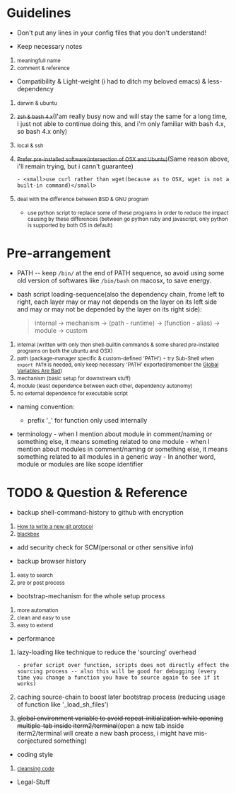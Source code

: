 # Guidelines
+ Don't put any lines in your config files that you don't understand!

+ Keep necessary notes
 1. <small>meaningfull name</small>
 2. <small>comment & reference</small>

+ Compatibility & Light-weight (i had to ditch my beloved emacs) & less-dependency
 1. <small>darwin & ubuntu</small>
 2. <s><small>zsh & bash 4.x</small></s>(I'am really busy now and will stay the same for a long time, i just not able to continue doing this, and i'm only familiar with bash 4.x, so bash 4.x only)
 3. <small>local & ssh</small>
 4. <s><small>Prefer pre-installed software(intersection of OSX and Ubuntu)</small></s>(Same reason above, i'll remain trying, but i cann't guarantee)

    	- <small>use curl rather than wget(because as to OSX, wget is not a built-in command)</small>

 5. <small>deal with the difference between BSD & GNU program</small>

    - <small>use python script to replace some of these programs in order to reduce the impact causing by these differences (between go python ruby and javascript, only python is supported by both OS in default)</small>

# Pre-arrangement
+ PATH -- keep `/bin/` at the end of PATH sequence, so avoid using some old version of softwares like `/bin/bash` on macosx, to save energy.

+ bash script loading-sequence(also the dependency chain, frome left to right, each layer may or may not depends on the layer on its left side and may or may not be depended by the layer on its right side):

	> internal -> mechanism -> (path - runtime) -> (function - alias) -> module -> custom

 1. <small>internal (written with only then shell-builtin commands & some shared pre-installed programs on both the ubuntu and OSX)</small>
 2. <small>path (package-manager specific & custom-defined 'PATH')</small>
    	- <small>try Sub-Shell when ```export PATH``` is needed, only keep necessary 'PATH' exported(remember the [Global Variables Are Bad](http://c2.com/cgi/wiki?GlobalVariablesAreBad))</small>
 3. <small>mechanism (basic setup for downstream stuff)</small>
 4. <small>module (least dependence between each other, dependency autonomy)</small>
 5. <small>no external dependence for executable script</small>

+ naming convention:
 	- prefix '\_' for function only used internally

+ terminology
        - when I mention about module in comment/naming or something else, it means someting related to one module
        - when I mention about modules in comment/naming or something else, it means something related to all modules in a generic way
        - In another word, module or modules are like scope identifier

# TODO & Question & Reference
+ backup shell-command-history to github with encryption
 1. <small>[How to write a new git protocol](https://rovaughn.github.io/2015-2-9.html)</small>
 2. <small>[blackbox](https://github.com/StackExchange/blackbox)</small>

+ add security check for SCM(personal or other sensitive info)

+ backup browser history
 1. <small>easy to search</small>
 2. <small>pre or post process</small>

+ bootstrap-mechanism for the whole setup process
 1. <small>more automation</small>
 2. <small>clean and easy to use</small>
 3. <small>easy to extend</small>

+ performance
 1. lazy-loading like technique to reduce the 'sourcing' overhead

  		- prefer script over function, scripts does not directly effect the sourcing process -- also this will be good for debugging (every time you change a function you have to source again to see if it works)

 2. caching source-chain to boost later bootstrap process (reducing usage of function like '_load_sh_files')
 3. <s>global environment variable to avoid repeat-initialization while opening multiple-tab inside iterm2/terminal</s>(open a new tab inside iterm2/terminal will create a new bash process, i might have mis-conjectured something)

+ coding style
 1. <small>[cleansing code](http://bencane.com/2014/06/06/8-tips-for-creating-better-bash-scripts/)</small>

+ Legal-Stuff

